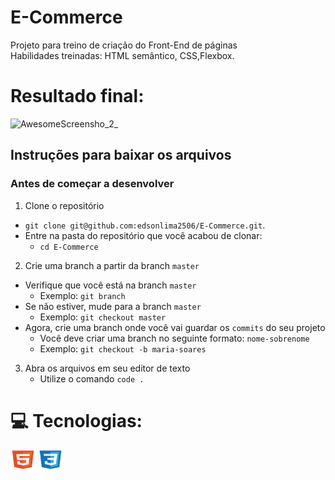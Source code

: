 # E-Commerce
<p>
  Projeto para treino de criação do Front-End de páginas <br>
  Habilidades treinadas: HTML semântico, CSS,Flexbox.
</p>

<h1>Resultado final:</h1>

![AwesomeScreensho_2_](https://user-images.githubusercontent.com/81549048/136830536-e3e4158c-9af7-4fbd-a077-7a46223b3941.gif)


## Instruções para baixar os arquivos

### Antes de começar a desenvolver

1. Clone o repositório
  * `git clone git@github.com:edsonlima2506/E-Commerce.git`.
  * Entre na pasta do repositório que você acabou de clonar:
    * `cd E-Commerce`
 
2. Crie uma branch a partir da branch `master`
  * Verifique que você está na branch `master`
    * Exemplo: `git branch`
  * Se não estiver, mude para a branch `master`
    * Exemplo: `git checkout master`
  * Agora, crie uma branch onde você vai guardar os `commits` do seu projeto
    * Você deve criar uma branch no seguinte formato: `nome-sobrenome`
    * Exemplo: `git checkout -b maria-soares`

3. Abra os arquivos em seu editor de texto
   * Utilize o comando `code .` 

 <h1>💻 Tecnologias: </h1>
 
<div>
  <img align="center" alt="Edson-HTML" height="30" width="40" src="https://raw.githubusercontent.com/devicons/devicon/master/icons/html5/html5-original.svg">
  <img align="center" alt="Edson-CSS" height="30" width="40" src="https://raw.githubusercontent.com/devicons/devicon/master/icons/css3/css3-original.svg">
</div>
